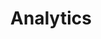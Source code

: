 ---
layout: tag-blog
title: Analytics
slug: analytics
category: datascience
menu: false
order: 1
---